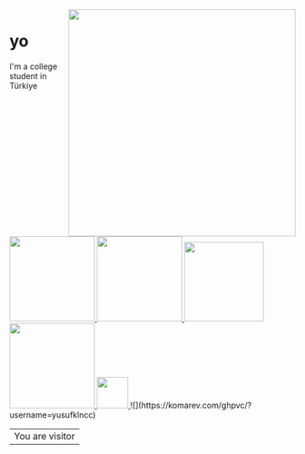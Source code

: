 <a href="https://github.com/yusufklncc?tab=repositories">
  <img align="right" src="https://github-readme-stats.vercel.app/api?username=yusufklncc&show_icons=true" width="400px" />
</a>

# yo

I'm a college student in Türkiye

<p align="left">
<a href="https://t.me/yusufklncc">
  <img src="https://img.shields.io/badge/-@yusufklncc-2CA5E0?logo=Telegram&logoColor=white" width="150"/> </a>
<a href="https://www.youtube.com/c/yusufklncc">
  <img src="https://img.shields.io/badge/-@yusufklncc-red?logo=YouTube&logoColor=white" width="150"/> </a>
<a href="https://www.paypal.com/paypalme/sevenpay">
  <img src="https://img.shields.io/badge/-@sevenpay-2CA5E0?logo=PayPal" width="140"/> </a>
<a href="https://www.buymeacoffee.com/yusufklncc">
  <img src="https://www.buymeacoffee.com/assets/img/custom_images/orange_img.png" width="150"/> </a>
<a href="https://dijital.link/yusufklncc">
  <img src="https://img.shields.io/badge/-links-white?&logoColor=black" width="55"/> </a>  


<table>
  <tr>
    <td>You are visitor</td>
    ![](https://komarev.com/ghpvc/?username=yusufklncc)
  </tr>
</table>
